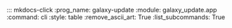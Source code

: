 ::: mkdocs-click
    :prog_name: galaxy-update
    :module: galaxy_update.app
    :command: cli
    :style: table
    :remove_ascii_art: True
    :list_subcommands: True
